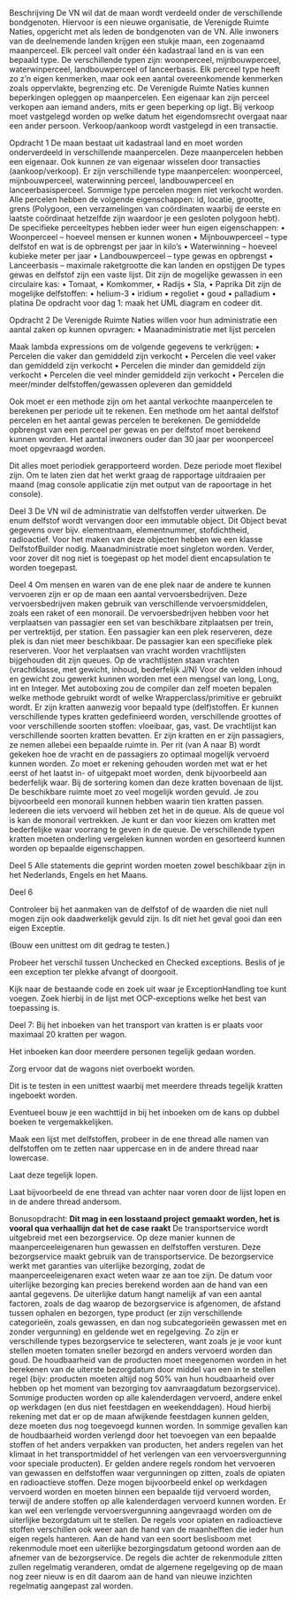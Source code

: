 
Beschrijving 
De VN wil dat de maan wordt verdeeld onder de verschillende bondgenoten. Hiervoor is een nieuwe organisatie, de Verenigde Ruimte Naties, opgericht met als leden de bondgenoten van de VN. Alle inwoners van de deelnemende landen krijgen een stukje maan, een zogenaamd maanperceel. Elk perceel valt onder één kadastraal land en is van een bepaald type. De verschillende typen zijn: woonperceel, mijnbouwperceel, waterwinperceel, landbouwperceel of lanceerbasis. Elk perceel type heeft zo z’n eigen kenmerken, maar ook een aantal overeenkomende kenmerken zoals oppervlakte, begrenzing etc. De Verenigde Ruimte Naties kunnen beperkingen opleggen op maanpercelen. Een eigenaar kan zijn perceel verkopen aan iemand anders, mits er geen beperking op ligt. Bij verkoop moet vastgelegd worden op welke datum het eigendomsrecht overgaat naar een ander persoon. Verkoop/aankoop wordt vastgelegd in een transactie.
 
Opdracht 1 
De maan bestaat uit kadastraal land en moet worden onderverdeeld in verschillende maanpercelen. Deze maanpercelen hebben een eigenaar. Ook kunnen ze van eigenaar wisselen door transacties (aankoop/verkoop). Er zijn verschillende type maanpercelen: woonperceel, mijnbouwperceel, waterwinning perceel, landbouwperceel en lanceerbasisperceel. Sommige type percelen mogen niet verkocht worden. Alle percelen hebben de volgende eigenschappen: id, locatie, grootte, grens (Polygoon, een verzamelingen van coördinaten waarbij de eerste en laatste coördinaat hetzelfde zijn waardoor je een gesloten polygoon hebt). De specifieke perceeltypes hebben ieder weer hun eigen eigenschappen:
•	Woonperceel – hoeveel mensen er kunnen wonen
•	Mijnbouwperceel – type delfstof en wat is de opbrengst per jaar in kilo’s
•	Waterwinning – hoeveel kubieke meter per jaar
•	Landbouwperceel – type gewas en opbrengst
•	Lanceerbasis – maximale raketgrootte die kan landen en opstijgen
De types gewas en delfstof zijn een vaste lijst. 
Dit zijn de mogelijke gewassen in een circulaire kas: 
•	Tomaat,
•	Komkommer,
•	Radijs
•	Sla,
•	Paprika
Dit zijn de mogelijke delfstoffen:
•	helium-3
•	iridium
•	regoliet
•	goud
•	palladium
•	platina
De opdracht voor dag 1: maak het UML diagram en codeer dit. 

Opdracht 2
De Verenigde Ruimte Naties willen voor hun administratie een aantal zaken op kunnen opvragen:
•	Maanadministratie met lijst percelen

Maak lambda expressions om de volgende gegevens te verkrijgen:
•	Percelen die vaker dan gemiddeld zijn verkocht
•	Percelen die veel vaker dan gemiddeld zijn verkocht
•	Percelen die minder dan gemiddeld zijn verkocht
•	Percelen die veel minder gemiddeld zijn verkocht
•	Percelen die meer/minder delfstoffen/gewassen opleveren dan gemiddeld

Ook moet er een methode zijn om het aantal verkochte maanpercelen te berekenen per periode uit te rekenen. Een methode om het aantal delfstof percelen en het aantal gewas percelen te berekenen. De gemiddelde opbrengst van een perceel per gewas en per delfstof moet berekend kunnen worden. Het aantal inwoners ouder dan 30 jaar per woonperceel moet opgevraagd worden. 

Dit alles moet periodiek gerapporteerd worden. Deze periode moet flexibel zijn. Om te laten zien dat het werkt graag de rapportage uitdraaien per maand (mag console applicatie zijn met output van de rapoortage in het console).


Deel 3
De VN wil de administratie van delfstoffen verder uitwerken. De enum delfstof wordt vervangen door een immutable object. Dit Object bevat gegevens over bijv. elementnaam, elementnummer, stofdichtheid, radioactief. Voor het maken van deze objecten hebben we een klasse DelfstofBuilder nodig.
Maanadministratie moet singleton worden.
Verder, voor zover dit nog niet is toegepast op het model dient encapsulation te worden toegepast. 

Deel 4
Om mensen en waren van de ene plek naar de andere te kunnen vervoeren zijn er op de maan een aantal vervoersbedrijven. Deze vervoersbedrijven maken gebruik van verschillende vervoersmiddelen, zoals een raket of een monorail.
De vervoersbedrijven hebben voor het verplaatsen van passagier een set van beschikbare zitplaatsen per trein, per vertrektijd, per station. Een passagier kan een plek reserveren, deze plek is dan niet meer beschikbaar.  De passagier kan een specifieke plek reserveren.
Voor het verplaatsen van vracht worden vrachtlijsten bijgehouden dit zijn queues. Op de vrachtlijsten staan vrachten (vrachtklasse, met gewicht, inhoud, bederfelijk J/N)
Voor de velden inhoud en gewicht zou gewerkt kunnen worden met een mengsel van long, Long, int en Integer. Met autoboxing zou de compiler dan zelf moeten bepalen welke methode gebruikt wordt of welke Wrapperclass/primitive er gebruikt wordt.
Er zijn kratten aanwezig voor bepaald type (delf)stoffen. Er kunnen verschillende types kratten gedefinieerd worden, verschillende groottes of voor verschillende soorten stoffen: vloeibaar, gas, vast. 
De vrachtlijst kan verschillende soorten kratten bevatten. Er zijn kratten en er zijn passagiers, ze nemen allebei een bepaalde ruimte in. 
Per rit (van A naar B) wordt gekeken hoe de vracht en de passagiers zo optimaal mogelijk vervoerd kunnen worden. Zo moet er rekening gehouden worden met wat er het eerst of het laatst in- of uitgepakt moet worden, denk bijvoorbeeld aan bederfelijk waar. Bij de sortering komen dan deze kratten bovenaan de lijst.
De beschikbare ruimte moet zo veel mogelijk worden gevuld.
Je zou bijvoorbeeld een monorail kunnen hebben waarin tien kratten passen. Iedereen die iets vervoerd wil hebben zet het in de queue. Als de queue vol is kan de monorail vertrekken. Je kunt er dan voor kiezen om kratten met bederfelijke waar voorrang te geven in de queue.
De verschillende typen kratten moeten onderling vergeleken kunnen worden en gesorteerd kunnen worden op bepaalde eigenschappen.


Deel 5
Alle statements die geprint worden moeten zowel beschikbaar zijn in het Nederlands, Engels en het Maans.

Deel 6

Controleer bij het aanmaken van de delfstof of de waarden die niet null mogen zijn ook daadwerkelijk gevuld zijn.
Is dit niet het geval gooi dan een eigen Exceptie.
 
(Bouw een unittest om dit gedrag te testen.)
 
Probeer het verschil tussen Unchecked en Checked exceptions.
Beslis of je een exception ter plekke afvangt of doorgooit.
 
 
Kijk naar de bestaande code en zoek uit waar je ExceptionHandling toe kunt voegen.
Zoek hierbij in de lijst met OCP-exceptions welke het best van toepassing is.

Deel 7:
Bij het inboeken van het transport van kratten is er plaats voor maximaal 20 kratten per wagon.

Het inboeken kan door meerdere personen tegelijk gedaan worden.

Zorg ervoor dat de wagons niet overboekt worden.


Dit is te testen in een unittest waarbij met meerdere threads tegelijk kratten ingeboekt worden.

Eventueel bouw je een wachttijd in bij het inboeken om de kans op dubbel boeken te vergemakkelijken.


Maak een lijst met delfstoffen, probeer in de ene thread alle namen van delfstoffen om te zetten naar uppercase en in de andere thread naar lowercase.

Laat deze tegelijk lopen.

Laat bijvoorbeeld de ene thread van achter naar voren door de lijst lopen en in de andere thread andersom.


Bonusopdracht:
**Dit mag in een losstaand project gemaakt worden, het is vooral qua verhaallijn dat het de case raakt**
De transportservice wordt uitgebreid met een bezorgservice. 
Op deze manier kunnen de maanperceeleigenaren hun gewassen en delfstoffen versturen. 
Deze bezorgservice maakt gebruik van de transportservice.
De bezorgservice werkt met garanties van uiterlijke bezorging, zodat de maanperceeleigenaren exact weten waar ze aan toe zijn. 
De datum voor uiterlijke bezorging kan precies berekend worden aan de hand van een aantal gegevens. 
De uiterlijke datum hangt namelijk af van een aantal factoren, zoals de dag waarop de bezorgservice is afgenomen, 
de afstand tussen ophalen en bezorgen, type product (er zijn verschillende categorieën, zoals gewassen, 
en dan nog subcategorieën gewassen met en zonder vergunning) en geldende wet en regelgeving. 
Zo zijn er verschillende types bezorgservice te selecteren, 
want zoals je je voor kunt stellen moeten tomaten sneller bezorgd en anders vervoerd worden dan goud. 
De houdbaarheid van de producten moet meegenomen worden in het berekenen van de uiterste bezorgdatum door middel van een in te stellen regel 
(bijv: producten moeten altijd nog 50% van hun houdbaarheid over hebben op het moment van bezorging tov aanvraagdatum bezorgservice). 
Sommige producten worden op alle kalenderdagen vervoerd, andere enkel op werkdagen (en dus niet feestdagen en weekenddagen). 
Houd hierbij rekening met dat er op de maan afwijkende feestdagen kunnen gelden, deze moeten dus nog toegevoegd kunnen worden.
In sommige gevallen kan de houdbaarheid worden verlengd door het toevoegen van een bepaalde stoffen of het anders verpakken van producten, 
het anders regelen van het klimaat in het transportmiddel of het verlengen van een vervoersvergunning voor speciale producten). 
Er gelden andere regels rondom het vervoeren van gewassen en delfstoffen waar vergunningen op zitten, zoals de opiaten en radioactieve stoffen. 
Deze mogen bijvoorbeeld enkel op werkdagen vervoerd worden en moeten binnen een bepaalde tijd vervoerd worden, 
terwijl de andere stoffen op alle kalenderdagen vervoerd kunnen worden. 
Er kan wel een verlengde vervoersvergunning aangevraagd worden om de uiterlijke bezorgdatum uit te stellen. 
De regels voor opiaten en radioactieve stoffen verschillen ook weer aan de hand van de maanhelften die ieder hun eigen regels hanteren. 
Aan de hand van een soort beslisboom met rekenmodule moet een uiterlijke bezorgingsdatum getoond worden aan de afnemer van de bezorgservice. 
De regels die achter de rekenmodule zitten zullen regelmatig veranderen, omdat de algemene regelgeving 
op de maan nog zeer nieuw is en dit daarom aan de hand van nieuwe inzichten regelmatig aangepast zal worden.

